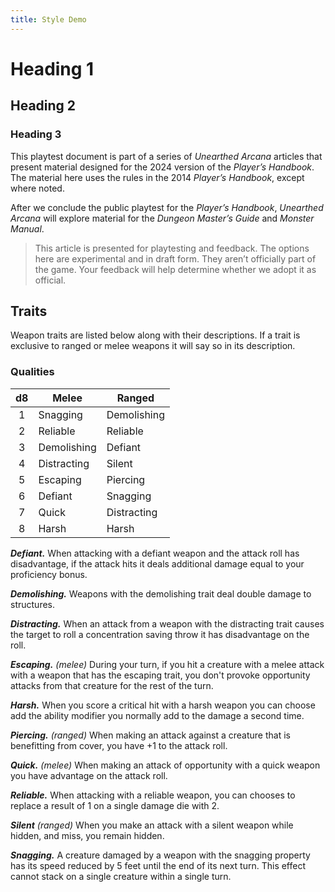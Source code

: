 ```yaml
---
title: Style Demo
---
```


# Heading 1

## Heading 2

### Heading 3

This playtest document is part of a series of _Unearthed Arcana_ articles that present material designed for the 2024 version of the _Player’s Handbook_. The material here uses the rules in the 2014 _Player’s Handbook_, except where noted.

After we conclude the public playtest for the _Player’s Handbook_, _Unearthed Arcana_ will explore material for the _Dungeon Master’s Guide_ and _Monster Manual_.

> This article is presented for playtesting and feedback. The options here are experimental and in draft form. They aren’t officially part of the game. Your feedback will help determine whether we adopt it as official.

## Traits

Weapon traits are listed below along with their descriptions. If a trait is exclusive to ranged or melee weapons it will say so in its description.

### Qualities

| d8  | Melee       | Ranged      |
| :-: | ----------- | ----------- |
|  1  | Snagging    | Demolishing |
|  2  | Reliable    | Reliable    |
|  3  | Demolishing | Defiant     |
|  4  | Distracting | Silent      |
|  5  | Escaping    | Piercing    |
|  6  | Defiant     | Snagging    |
|  7  | Quick       | Distracting |
|  8  | Harsh       | Harsh       |

<!-- TBLFM: @I$1=1 -->
<!-- TBLFM: @3$1..@>$1=(@-1+1) -->

**_Defiant._** When attacking with a defiant weapon and the attack roll has disadvantage, if the attack hits it deals additional damage equal to your proficiency bonus.

**_Demolishing._** Weapons with the demolishing trait deal double damage to structures.

**_Distracting._** When an attack from a weapon with the distracting trait causes the target to roll a concentration saving throw it has disadvantage on the roll.

_**Escaping.** (melee)_ During your turn, if you hit a creature with a melee attack with a weapon that has the escaping trait, you don't provoke opportunity attacks from that creature for the rest of the turn.

**_Harsh._** When you score a critical hit with a harsh weapon you can choose add the ability modifier you normally add to the damage a second time.

_**Piercing.** (ranged)_ When making an attack against a creature that is benefitting from cover, you have +1 to the attack roll.

_**Quick.** (melee)_ When making an attack of opportunity with a quick weapon you have advantage on the attack roll.

**_Reliable._** When attacking with a reliable weapon, you can chooses to replace a result of 1 on a single damage die with 2.

_**Silent** (ranged)_ When you make an attack with a silent weapon while hidden, and miss, you remain hidden.

**_Snagging._** A creature damaged by a weapon with the snagging property has its speed reduced by 5 feet until the end of its next turn. This effect cannot stack on a single creature within a single turn.
